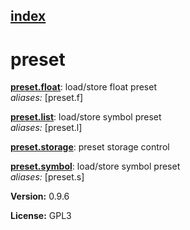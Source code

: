 [index](index.html) 
---

# preset




[**preset.float**](preset.float.html): load/store float preset <br>
_aliases:_ \[preset.f\]


[**preset.list**](preset.list.html): load/store symbol preset <br>
_aliases:_ \[preset.l\]


[**preset.storage**](preset.storage.html): preset storage control 

[**preset.symbol**](preset.symbol.html): load/store symbol preset <br>
_aliases:_ \[preset.s\]



**Version:** 0.9.6

**License:** GPL3
